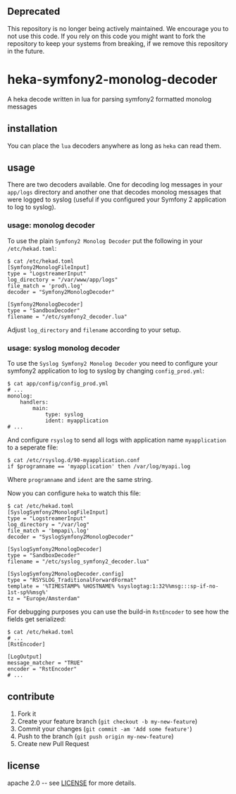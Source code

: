 ## Deprecated

This repository is no longer being actively maintained. We encourage you to not use this code.
If you rely on this code you might want to fork the repository to keep your systems from breaking, if we remove this repository in the future.

# heka-symfony2-monolog-decoder

A heka decode written in lua for parsing symfony2 formatted monolog messages


## installation

You can place the `lua` decoders anywhere as long as `heka` can read them.


## usage

There are two decoders available. One for decoding log messages in your
`app/logs` directory and another one that decodes monolog messages that were
logged to syslog (useful if you configured your Symfony 2 application to log
to syslog).


### usage: monolog decoder

To use the plain `Symfony2 Monolog Decoder` put the following in your
`/etc/hekad.toml`:

    $ cat /etc/hekad.toml
    [Symfony2MonologFileInput]
    type = "LogstreamerInput"
    log_directory = "/var/www/app/logs"
    file_match = 'prod\.log'
    decoder = "Symfony2MonologDecoder"

    [Symfony2MonologDecoder]
    type = "SandboxDecoder"
    filename = "/etc/symfony2_decoder.lua"


Adjust `log_directory` and `filename` according to your setup.


### usage: syslog monolog decoder

To use the `Syslog Symfony2 Monolog Decoder` you need to configure your
symfony2 application to log to syslog by changing `config_prod.yml`:

    $ cat app/config/config_prod.yml
    # ...
    monolog:
        handlers:
            main:
                type: syslog
                ident: myapplication
    # ...


And configure `rsyslog` to send all logs with application name `myapplication`
to a seperate file:

    $ cat /etc/rsyslog.d/90-myapplication.conf
    if $programname == 'myapplication' then /var/log/myapi.log


Where `programname` and `ident` are the same string.

Now you can configure `heka` to watch this file:

    $ cat /etc/hekad.toml
    [SyslogSymfony2MonologFileInput]
    type = "LogstreamerInput"
    log_directory = "/var/log"
    file_match = 'bmpapi\.log'
    decoder = "SyslogSymfony2MonologDecoder"

    [SyslogSymfony2MonologDecoder]
    type = "SandboxDecoder"
    filename = "/etc/syslog_symfony2_decoder.lua"

    [SyslogSymfony2MonologDecoder.config]
    type = "RSYSLOG_TraditionalForwardFormat"
    template = '%TIMESTAMP% %HOSTNAME% %syslogtag:1:32%%msg:::sp-if-no-1st-sp%%msg%'
    tz = "Europe/Amsterdam"


For debugging purposes you can use the build-in `RstEncoder` to see how the
fields get serialized:

    $ cat /etc/hekad.toml
    # ...
    [RstEncoder]

    [LogOutput]
    message_matcher = "TRUE"
    encoder = "RstEncoder"
    # ...


## contribute

1. Fork it
2. Create your feature branch (`git checkout -b my-new-feature`)
3. Commit your changes (`git commit -am 'Add some feature'`)
4. Push to the branch (`git push origin my-new-feature`)
5. Create new Pull Request


## license

apache 2.0 -- see [LICENSE](https://github.com/LeaseWeb/heka-symfony2-monolog-decoder/blob/master/LICENSE) for more details.
